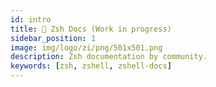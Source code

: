 ```yaml
---
id: intro
title: 🎉 Zsh Docs (Work in progress)
sidebar_position: 1
image: img/logo/zi/png/501x501.png
description: Zsh documentation by community.
keywords: [zsh, zshell, zshell-docs]
---
```

